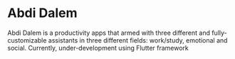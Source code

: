 # Abdi Dalem
Abdi Dalem is a productivity apps that armed with three different and fully-customizable assistants in three different fields: work/study, emotional and social. Currently, under-development using Flutter framework
